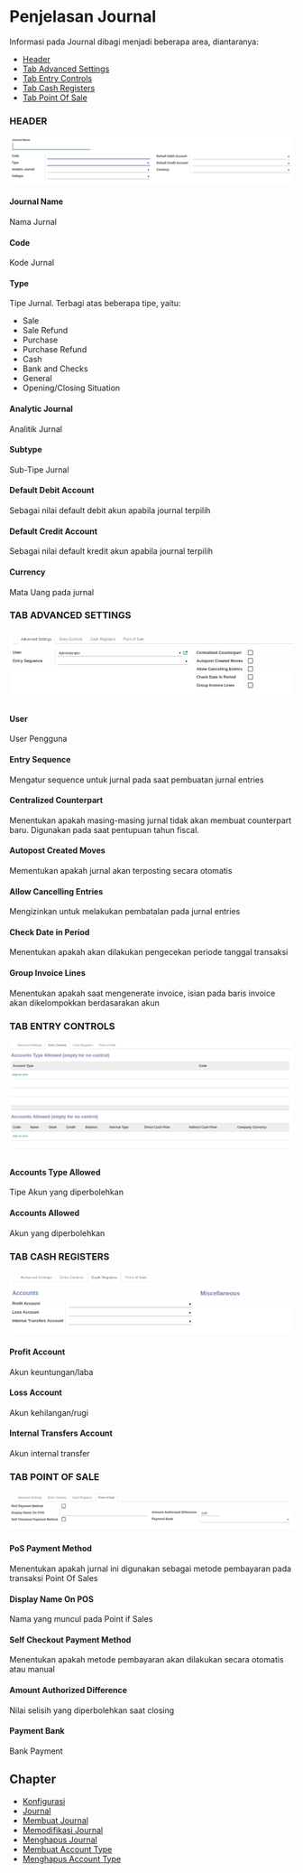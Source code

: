 # Penjelasan Journal

Informasi pada Journal dibagi menjadi beberapa area, diantaranya:

* [Header](#bagian-header)
* [Tab Advanced Settings](#tab-advanced-setting)
* [Tab Entry Controls](#tab-entry-controls)
* [Tab Cash Registers](#tab-cash-registers)
* [Tab Point Of Sale](#tab-point-of-sale)

### <a name="bagian-header">HEADER</a>

![](../../img/journal/header.png)

#### <a name="field-name">Journal Name</a>

Nama Jurnal

#### <a name="field-code">Code</a>

Kode Jurnal

#### <a name="field-type">Type</a>

Tipe Jurnal. Terbagi atas beberapa tipe, yaitu:<br />
* Sale
* Sale Refund
* Purchase
* Purchase Refund
* Cash
* Bank and Checks
* General
* Opening/Closing Situation

#### <a name="field-analytic-journal-id">Analytic Journal</a>

Analitik Jurnal

#### <a name="field-subtype">Subtype</a>

Sub-Tipe Jurnal

#### <a name="field-default-debit-acc-id">Default Debit Account</a>

Sebagai nilai default debit akun apabila journal terpilih

#### <a name="field-default-credit-acc-id">Default Credit Account</a>

Sebagai nilai default kredit akun apabila journal terpilih

#### <a name="field-currency-id">Currency</a>

Mata Uang pada jurnal

### <a name="tab-advanced-setting">TAB ADVANCED SETTINGS</a>

![](../../img/journal/tab-advanced-setting.png)

#### <a name="field-user-id">User</a>

User Pengguna

#### <a name="field-sequence-id">Entry Sequence</a>

Mengatur sequence untuk jurnal pada saat pembuatan jurnal entries

#### <a name="field-centralization">Centralized Counterpart</a>

Menentukan apakah masing-masing jurnal tidak akan membuat counterpart baru.
Digunakan pada saat pentupuan tahun fiscal.

#### <a name="field-entry-posted">Autopost Created Moves</a>

Mementukan apakah jurnal akan terposting secara otomatis

#### <a name="field-update-posted">Allow Cancelling Entries</a>

Mengizinkan untuk melakukan pembatalan pada jurnal entries

#### <a name="field-allow-date">Check Date in Period</a>

Menentukan apakah akan dilakukan pengecekan periode tanggal transaksi

#### <a name="field-group-invoice-lines">Group Invoice Lines</a>

Menentukan apakah saat mengenerate invoice, isian pada baris invoice akan dikelompokkan berdasarakan akun

### <a name="tab-entry-controls">TAB ENTRY CONTROLS</a>

![](../../img/journal/tab-entry-controls.png)

#### <a name="field-type-control-ids">Accounts Type Allowed</a>

Tipe Akun yang diperbolehkan

#### <a name="field-account-control-ids">Accounts Allowed</a>

Akun yang diperbolehkan

### <a name="tab-cash-registers">TAB CASH REGISTERS</a>

![](../../img/journal/tab-cash-registers.png)

#### <a name="field-profit-account-ids">Profit Account</a>

Akun keuntungan/laba

#### <a name="field-loss-account-ids">Loss Account</a>

Akun kehilangan/rugi

#### <a name="field-internal-account-ids">Internal Transfers Account</a>

Akun internal transfer

### <a name="tab-point-of-sale">TAB POINT OF SALE</a>

![](../../img/journal/tab-point-of-sale.png)

#### <a name="field-pos-payment-method">PoS Payment Method</a>

Menentukan apakah jurnal ini digunakan sebagai metode pembayaran pada transaksi Point Of Sales

#### <a name="field-pos-journal-display-name">Display Name On POS</a>

Nama yang muncul pada Point if Sales

#### <a name="field-self-checkout-payment-method">Self Checkout Payment Method</a>

Menentukan apakah metode pembayaran akan dilakukan secara otomatis atau manual

#### <a name="field-amount-authorized-diff">Amount Authorized Difference</a>

Nilai selisih yang diperbolehkan saat closing

#### <a name="field-payment-bank-ids">Payment Bank</a>

Bank Payment

## Chapter
- [Konfigurasi](../../konfigurasi.md)
- [Journal](../journal.md)
- [Membuat Journal](membuat.md)
- [Memodifikasi Journal](memodifikasi.md)
- [Menghapus Journal](menghapus.md)
- [Membuat Account Type](membuat-account-type.md)
- [Menghapus Account Type](hapus-account-type.md)
